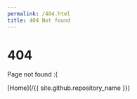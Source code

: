 ```yaml
---
permalink: /404.html
title: 404 Not found
---
```


# 404

Page not found :(

[Home](/{{ site.github.repository_name }})

